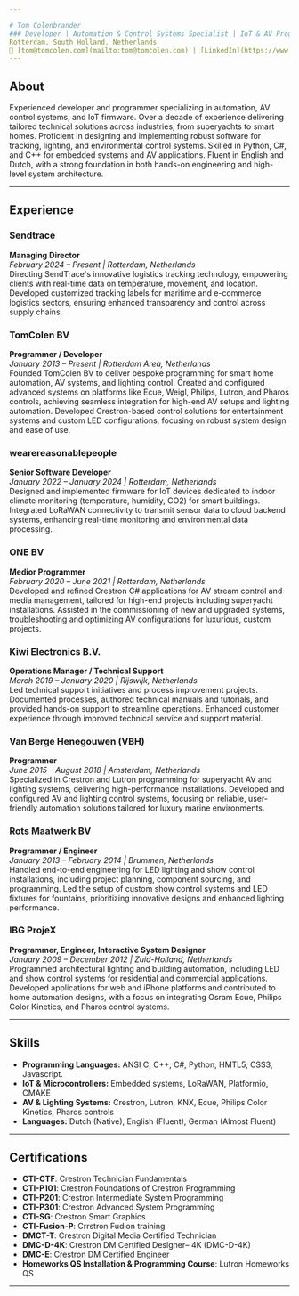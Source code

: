```yaml
---

# Tom Colenbrander
### Developer | Automation & Control Systems Specialist | IoT & AV Programming Expert
Rotterdam, South Holland, Netherlands  
📧 [tom@tomcolen.com](mailto:tom@tomcolen.com) | [LinkedIn](https://www.linkedin.com/in/tomcolenbrander) | [Website](http://www.tomcolen.com)
---
```


## About  
Experienced developer and programmer specializing in automation, AV control systems, and IoT firmware. Over a decade of experience delivering tailored technical solutions across industries, from superyachts to smart homes. Proficient in designing and implementing robust software for tracking, lighting, and environmental control systems. Skilled in Python, C#, and C++ for embedded systems and AV applications. Fluent in English and Dutch, with a strong foundation in both hands-on engineering and high-level system architecture.

---

## Experience  

### Sendtrace  
**Managing Director**  
_February 2024 – Present | Rotterdam, Netherlands_  
Directing SendTrace's innovative logistics tracking technology, empowering clients with real-time data on temperature, movement, and location. Developed customized tracking labels for maritime and e-commerce logistics sectors, ensuring enhanced transparency and control across supply chains.

### TomColen BV  
**Programmer / Developer**  
_January 2013 – Present | Rotterdam Area, Netherlands_  
Founded TomColen BV to deliver bespoke programming for smart home automation, AV systems, and lighting control. Created and configured advanced systems on platforms like Ecue, Weigl, Philips, Lutron, and Pharos controls, achieving seamless integration for high-end AV setups and lighting automation. Developed Crestron-based control solutions for entertainment systems and custom LED configurations, focusing on robust system design and ease of use.

### wearereasonablepeople  
**Senior Software Developer**  
_January 2022 – January 2024 | Rotterdam, Netherlands_  
Designed and implemented firmware for IoT devices dedicated to indoor climate monitoring (temperature, humidity, CO2) for smart buildings. Integrated LoRaWAN connectivity to transmit sensor data to cloud backend systems, enhancing real-time monitoring and environmental data processing.

### ONE BV  
**Medior Programmer**  
_February 2020 – June 2021 | Rotterdam, Netherlands_  
Developed and refined Crestron C# applications for AV stream control and media management, tailored for high-end projects including superyacht installations. Assisted in the commissioning of new and upgraded systems, troubleshooting and optimizing AV configurations for luxurious, custom projects.

### Kiwi Electronics B.V.  
**Operations Manager / Technical Support**  
_March 2019 – January 2020 | Rijswijk, Netherlands_  
Led technical support initiatives and process improvement projects. Documented processes, authored technical manuals and tutorials, and provided hands-on support to streamline operations. Enhanced customer experience through improved technical service and support material.

### Van Berge Henegouwen (VBH)  
**Programmer**  
_June 2015 – August 2018 | Amsterdam, Netherlands_  
Specialized in Crestron and Lutron programming for superyacht AV and lighting systems, delivering high-performance installations. Developed and configured AV and lighting control systems, focusing on reliable, user-friendly automation solutions tailored for luxury marine environments.

### Rots Maatwerk BV  
**Programmer / Engineer**  
_January 2013 – February 2014 | Brummen, Netherlands_  
Handled end-to-end engineering for LED lighting and show control installations, including project planning, component sourcing, and programming. Led the setup of custom show control systems and LED fixtures for fountains, prioritizing innovative designs and enhanced lighting performance.

### IBG ProjeX  
**Programmer, Engineer, Interactive System Designer**  
_January 2009 – December 2012 | Zuid-Holland, Netherlands_  
Programmed architectural lighting and building automation, including LED and show control systems for residential and commercial applications. Developed applications for web and iPhone platforms and contributed to home automation designs, with a focus on integrating Osram Ecue, Philips Color Kinetics, and Pharos control systems.

---

## Skills  
- **Programming Languages:** ANSI C, C++, C#, Python, HMTL5, CSS3, Javascript. 
- **IoT & Microcontrollers:** Embedded systems, LoRaWAN, Platformio, CMAKE
- **AV & Lighting Systems:** Crestron, Lutron, KNX, Ecue, Philips Color Kinetics, Pharos controls
- **Languages:** Dutch (Native), English (Fluent), German (Almost Fluent)

---

## Certifications  
- **CTI-CTF**: Crestron Technician Fundamentals  
- **CTI-P101**: Crestron Foundations of Crestron Programming
- **CTI-P201**: Crestron Intermediate System Programming
- **CTI-P301**: Crestron Advanced System Programming
- **CTI-SG**: Crestron Smart Graphics
- **CTI-Fusion-P**: Crrstron Fudion training
- **DMCT-T**: Crestron Digital Media Certified Technician
- **DMC-D-4K**: Crestron DM Certified Designer– 4K (DMC-D-4K)
- **DMC-E**: Crestron DM Certified Engineer
- **Homeworks QS Installation & Programming Course**: Lutron Homeworks QS

---
